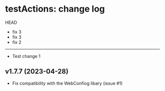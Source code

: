 testActions: change log
=======================

HEAD
* fix 3
* fix 3
* fix 2
----

* Test change 1

v1.7.7 (2023-04-28)
------

* Fix compatibility with the WebConfiog libary (issue #1)
